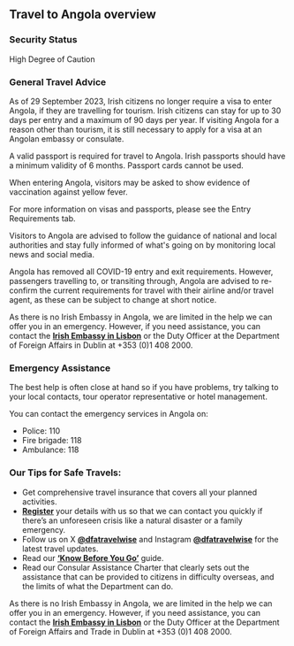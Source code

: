 ## Travel to Angola overview

### **Security Status**

High Degree of Caution

### **General Travel Advice**

As of 29 September 2023, Irish citizens no longer require a visa to enter Angola, if they are travelling for tourism. Irish citizens can stay for up to 30 days per entry and a maximum of 90 days per year. If visiting Angola for a reason other than tourism, it is still necessary to apply for a visa at an Angolan embassy or consulate.

A valid passport is required for travel to Angola. Irish passports should have a minimum validity of 6 months. Passport cards cannot be used.

When entering Angola, visitors may be asked to show evidence of vaccination against yellow fever.

For more information on visas and passports, please see the Entry Requirements tab.

Visitors to Angola are advised to follow the guidance of national and local authorities and stay fully informed of what's going on by monitoring local news and social media.

Angola has removed all COVID-19 entry and exit requirements. However, passengers travelling to, or transiting through, Angola are advised to re-confirm the current requirements for travel with their airline and/or travel agent, as these can be subject to change at short notice.

As there is no Irish Embassy in Angola, we are limited in the help we can offer you in an emergency. However, if you need assistance, you can contact the [**Irish Embassy in Lisbon**](/en/portugal/lisbon/contact/) or the Duty Officer at the Department of Foreign Affairs in Dublin at +353 (0)1 408 2000.

### **Emergency Assistance**

The best help is often close at hand so if you have problems, try talking to your local contacts, tour operator representative or hotel management.

You can contact the emergency services in Angola on:

* Police: 110
* Fire brigade: 118
* Ambulance: 118

### **Our Tips for Safe Travels:**

* Get comprehensive travel insurance that covers all your planned activities.
* [**Register**](/en/dfa/overseas-travel/citizens-registration/) your details with us so that we can contact you quickly if there’s an unforeseen crisis like a natural disaster or a family emergency.
* Follow us on X [**@dfatravelwise**](https://www.twitter.com/DFATravelWise) and Instagram [**@dfatravelwise**](https://www.instagram.com/dfatravelwise/) for the latest travel updates.
* Read our [**‘Know Before You Go’**](/en/dfa/overseas-travel/know-before-you-go-/) guide.
* Read our Consular Assistance Charter that clearly sets out the assistance that can be provided to citizens in difficulty overseas, and the limits of what the Department can do.

As there is no Irish Embassy in Angola, we are limited in the help we can offer you in an emergency. However, if you need assistance, you can contact the [**Irish Embassy in Lisbon**](https://www.ireland.ie/en/portugal/lisbon/contact/) or the Duty Officer at the Department of Foreign Affairs and Trade in Dublin at +353 (0)1 408 2000.